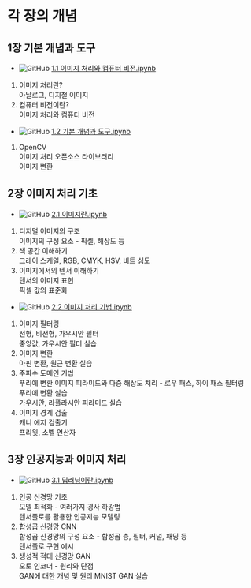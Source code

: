 # 각 장의 개념

## 1장 기본 개념과 도구
- ![GitHub](https://img.shields.io/badge/GitHub-181717?style=for-the-badge&logo=GitHub&logoColor=white) [1.1 이미지 처리와 컴퓨터 비전.ipynb](https://github.com/Max-JI64/Today-I-Learn/blob/main/Study/Image_Processing_Bible/1_1_%EC%9D%B4%EB%AF%B8%EC%A7%80_%EC%B2%98%EB%A6%AC%EC%99%80_%EC%BB%B4%ED%93%A8%ED%84%B0_%EB%B9%84%EC%A0%84.ipynb)  
1. 이미지 처리란?  
아날로그, 디지철 이미지  
2. 컴퓨터 비전이란?  
이미지 처리와 컴퓨터 비전  

- ![GitHub](https://img.shields.io/badge/GitHub-181717?style=for-the-badge&logo=GitHub&logoColor=white) [1.2 기본 개념과 도구.ipynb](https://github.com/Max-JI64/Today-I-Learn/blob/main/Study/Image_Processing_Bible/1_2_%EA%B8%B0%EB%B3%B8_%EA%B0%9C%EB%85%90%EA%B3%BC_%EB%8F%84%EA%B5%AC.ipynb)  
1. OpenCV  
이미지 처리 오픈소스 라이브러리  
이미지 변환  

## 2장 이미지 처리 기초
- ![GitHub](https://img.shields.io/badge/GitHub-181717?style=for-the-badge&logo=GitHub&logoColor=white) [2.1 이미지란.ipynb](https://github.com/Max-JI64/Today-I-Learn/blob/main/Study/Image_Processing_Bible/2_1_%EC%9D%B4%EB%AF%B8%EC%A7%80%EB%9E%80.ipynb)  
1. 디지털 이미지의 구조  
이미지의 구성 요소 - 픽셀, 해상도 등
2. 색 공간 이해하기  
그레이 스케일, RGB, CMYK, HSV, 비트 심도
3. 이미지에서의 텐서 이해하기  
텐서의 이미지 표현  
픽셀 값의 표준화  

- ![GitHub](https://img.shields.io/badge/GitHub-181717?style=for-the-badge&logo=GitHub&logoColor=white) [2.2 이미지 처리 기법.ipynb](https://github.com/Max-JI64/Today-I-Learn/blob/main/Study/Image_Processing_Bible/2_2_%EC%9D%B4%EB%AF%B8%EC%A7%80_%EC%B2%98%EB%A6%AC_%EA%B8%B0%EB%B2%95.ipynb)  
1. 이미지 필터링  
선형, 비선형, 가우시안 필터  
중앙값, 가우시안 필터 실습
2. 이미지 변환  
아핀 변환, 원근 변환 실습  
3. 주파수 도메인 기법  
푸리에 변환
이미지 피라미드와 다중 해상도 처리 - 로우 패스, 하이 패스 필터링  
푸리에 변환 실습  
가우시안, 라플라시안 피라미드 실습  
4. 이미지 경계 검출  
캐니 에지 검출기  
프리윗, 소벨 연산자  

## 3장 인공지능과 이미지 처리
- ![GitHub](https://img.shields.io/badge/GitHub-181717?style=for-the-badge&logo=GitHub&logoColor=white) [3.1 딥러닝이란.ipynb](https://github.com/Max-JI64/Today-I-Learn/blob/main/Study/Image_Processing_Bible/3_1_%EB%94%A5%EB%9F%AC%EB%8B%9D%EC%9D%B4%EB%9E%80.ipynb)  
1. 인공 신경망 기초  
모델 최적화 - 여러가지 경사 하강법  
텐서플로를 활용한 인공지능 모델링
2. 합성곱 신경망 CNN  
합성곱 신경망의 구성 요소 - 합성곱 층, 필터, 커널, 패딩 등  
텐서플로 구현 예시
3. 생성적 적대 신경망 GAN  
오토 인코더 - 원리와 단점  
GAN에 대한 개념 및 원리
MNIST GAN 실습


